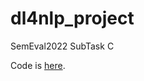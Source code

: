 # dl4nlp_project

SemEval2022 SubTask C

Code is [here](https://colab.research.google.com/drive/1y4hr6cjTaBx7Gxhr0XsNxix95bck_F82?usp=sharing).
